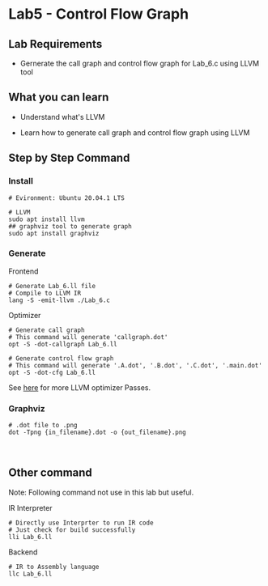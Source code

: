 # Lab5 - Control Flow Graph

## Lab Requirements
- Gernerate the call graph and control flow graph for Lab_6.c using LLVM tool

## What you can learn
- Understand what's LLVM

- Learn how to generate call graph and control flow graph using LLVM

## Step by Step Command 

### Install 
```
# Evironment: Ubuntu 20.04.1 LTS

# LLVM
sudo apt install llvm
## graphviz tool to generate graph
sudo apt install graphviz
```

### Generate
Frontend
```
# Generate Lab_6.ll file 
# Compile to LLVM IR
lang -S -emit-llvm ./Lab_6.c
```


Optimizer
```
# Generate call graph 
# This command will generate 'callgraph.dot'
opt -S -dot-callgraph Lab_6.ll

# Generate control flow graph 
# This command will generate '.A.dot', '.B.dot', '.C.dot', '.main.dot'
opt -S -dot-cfg Lab_6.ll
```
See [here](https://llvm.org/docs/Passes.html) for more LLVM optimizer Passes.

### Graphviz
```
# .dot file to .png
dot -Tpng {in_filename}.dot -o {out_filename}.png
```

<br/>

## Other command
Note: Following command not use in this lab but useful.

IR Interpreter
``` 
# Directly use Interprter to run IR code
# Just check for build successfully
lli Lab_6.ll
```

Backend
```
# IR to Assembly language
llc Lab_6.ll 
```





